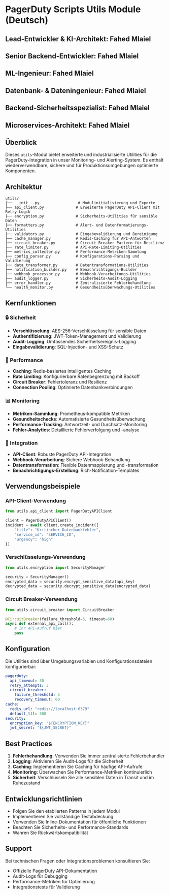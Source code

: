 # PagerDuty Scripts Utils Module (Deutsch)

## Lead-Entwickler & KI-Architekt: Fahed Mlaiel
## Senior Backend-Entwickler: Fahed Mlaiel  
## ML-Ingenieur: Fahed Mlaiel
## Datenbank- & Dateningenieur: Fahed Mlaiel
## Backend-Sicherheitsspezialist: Fahed Mlaiel
## Microservices-Architekt: Fahed Mlaiel

## Überblick

Dieses `utils`-Modul bietet erweiterte und industrialisierte Utilities für die PagerDuty-Integration in unser Monitoring- und Alerting-System. Es enthält wiederverwendbare, sichere und für Produktionsumgebungen optimierte Komponenten.

## Architektur

```
utils/
├── __init__.py                 # Modulinitialisierung und Exporte
├── api_client.py              # Erweiterte PagerDuty API-Client mit Retry-Logik
├── encryption.py              # Sicherheits-Utilities für sensible Daten
├── formatters.py              # Alert- und Datenformatierungs-Utilities
├── validators.py              # Eingabevalidierung und Bereinigung
├── cache_manager.py           # Redis-Caching für API-Antworten
├── circuit_breaker.py         # Circuit Breaker Pattern für Resilienz
├── rate_limiter.py            # API-Rate-Limiting-Utilities
├── metrics_collector.py       # Performance-Metriken-Sammlung
├── config_parser.py           # Konfigurations-Parsing und Validierung
├── data_transformer.py        # Datentransformations-Utilities
├── notification_builder.py    # Benachrichtigungs-Builder
├── webhook_processor.py       # Webhook-Verarbeitungs-Utilities
├── audit_logger.py            # Sicherheits-Audit-Logging
├── error_handler.py           # Zentralisierte Fehlerbehandlung
└── health_monitor.py          # Gesundheitsüberwachungs-Utilities
```

## Kernfunktionen

### 🔒 Sicherheit
- **Verschlüsselung**: AES-256-Verschlüsselung für sensible Daten
- **Authentifizierung**: JWT-Token-Management und Validierung
- **Audit-Logging**: Umfassendes Sicherheitsereignis-Logging
- **Eingabevalidierung**: SQL-Injection- und XSS-Schutz

### 🚀 Performance
- **Caching**: Redis-basiertes intelligentes Caching
- **Rate Limiting**: Konfigurierbare Ratenbegrenzung mit Backoff
- **Circuit Breaker**: Fehlertoleranz und Resilienz
- **Connection Pooling**: Optimierte Datenbankverbindungen

### 📊 Monitoring
- **Metriken-Sammlung**: Prometheus-kompatible Metriken
- **Gesundheitschecks**: Automatisierte Gesundheitsüberwachung
- **Performance-Tracking**: Antwortzeit- und Durchsatz-Monitoring
- **Fehler-Analytics**: Detaillierte Fehlerverfolgung und -analyse

### 🔄 Integration
- **API-Client**: Robuste PagerDuty API-Integration
- **Webhook-Verarbeitung**: Sichere Webhook-Behandlung
- **Datentransformation**: Flexible Datenmappierung und -transformation
- **Benachrichtigungs-Erstellung**: Rich-Notification-Templates

## Verwendungsbeispiele

### API-Client-Verwendung
```python
from utils.api_client import PagerDutyAPIClient

client = PagerDutyAPIClient()
incident = await client.create_incident({
    "title": "Kritischer Datenbankfehler",
    "service_id": "SERVICE_ID",
    "urgency": "high"
})
```

### Verschlüsselungs-Verwendung
```python
from utils.encryption import SecurityManager

security = SecurityManager()
encrypted_data = security.encrypt_sensitive_data(api_key)
decrypted_data = security.decrypt_sensitive_data(encrypted_data)
```

### Circuit Breaker-Verwendung
```python
from utils.circuit_breaker import CircuitBreaker

@CircuitBreaker(failure_threshold=5, timeout=60)
async def external_api_call():
    # Ihr API-Aufruf hier
    pass
```

## Konfiguration

Die Utilities sind über Umgebungsvariablen und Konfigurationsdateien konfigurierbar:

```yaml
pagerduty:
  api_timeout: 30
  retry_attempts: 3
  circuit_breaker:
    failure_threshold: 5
    recovery_timeout: 60
cache:
  redis_url: "redis://localhost:6379"
  default_ttl: 300
security:
  encryption_key: "${ENCRYPTION_KEY}"
  jwt_secret: "${JWT_SECRET}"
```

## Best Practices

1. **Fehlerbehandlung**: Verwenden Sie immer zentralisierte Fehlerbehandler
2. **Logging**: Aktivieren Sie Audit-Logs für die Sicherheit
3. **Caching**: Implementieren Sie Caching für häufige API-Aufrufe
4. **Monitoring**: Überwachen Sie Performance-Metriken kontinuierlich
5. **Sicherheit**: Verschlüsseln Sie alle sensiblen Daten in Transit und im Ruhezustand

## Entwicklungsrichtlinien

- Folgen Sie den etablierten Patterns in jedem Modul
- Implementieren Sie vollständige Testabdeckung
- Verwenden Sie Inline-Dokumentation für öffentliche Funktionen
- Beachten Sie Sicherheits- und Performance-Standards
- Wahren Sie Rückwärtskompatibilität

## Support

Bei technischen Fragen oder Integrationsproblemen konsultieren Sie:
- Offizielle PagerDuty API-Dokumentation
- Audit-Logs für Debugging
- Performance-Metriken für Optimierung
- Integrationstests für Validierung
